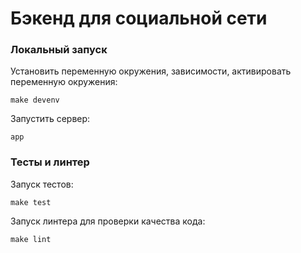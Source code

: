 # Бэкенд для социальной сети

### Локальный запуск
Установить переменную окружения, зависимости, активировать переменную окружения:
```shell
make devenv
```
Запустить сервер:
```shell
app
```

### Тесты и линтер
Запуск тестов:
```shell
make test
```
Запуск линтера для проверки качества кода:
```shell
make lint
```


